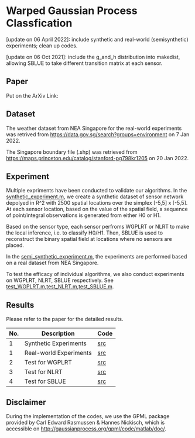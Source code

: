 # Warped Gaussian Process Classfication
[update on 06 April 2022]: include synthetic and real-world (semisynthetic) experiments; clean up codes.

[update on 06 Oct 2021]: include the g_and_h distribution into makedist, allowing SBLUE to take different transition matrix at each sensor.

## Paper
Put on the ArXiv Link:


## Dataset 
The weather dataset from NEA Singapore for the real-world experiments was retrived from https://data.gov.sg/search?groups=environment on 7 Jan 2022.

The Singapore boundary file (.shp) was retrieved from https://maps.princeton.edu/catalog/stanford-pg798kr1205 on 20 Jan 2022.


## Experiment
Multiple expriments have been conducted to validate our algorithms. In the [synthetic_experiment.m][e01], we create a synthetic dataset of sensor network depolyed in R^2 with 2500 spatial locations over the simplex [-5,5] x [-5,5]. At each sensor location, based on the value of the spatial field, a sequence of point/integral observations is generated from either H0 or H1. 

Based on the sensor type, each sensor perfroms WGPLRT or NLRT to make the local inference, i.e. to classify H0/H1. Then, SBLUE is used to reconstruct the binary spatial field at locations where no sensors are placed.

In the [semi_synthetic_experiment.m][e02], the experiments are performed based on a real dataset from NEA Singapore.

To test the efficacy of individual algorithms, we also conduct experiments on WGPLRT, NLRT, SBLUE respectively. See [test_WGPLRT.m][e02],[test_NLRT.m][e03],[test_SBLUE.m][e04]. 

## Results
Please refer to the paper for the detailed results.

| No. | Description                                     | Code       |
| --- | ----------------------------------------------- | ---------- | 
| 1   | Synthetic Experiments                           | [src][e01] |
| 1   | Real-world Experiments                          | [src][e02] | 
| 2   | Test for WGPLRT                                 | [src][e03] | 
| 3   | Test for NLRT                                   | [src][e04] | 
| 4   | Test for SBLUE                                  | [src][e05] | 
 

[e01]: Experiment/SyntheticExperiment/synthetic_experiment.m
[e02]: Experiment/SemiSyntheticExperiment/semi_synthetic_experiment.m
[e03]: Experiment/test_WGPLRT.m
[e04]: Experiment/test_NLRT.m
[e05]: Experiment/test_SBLUE.m

## Disclaimer
During the implementation of the codes, we use the GPML package provided by Carl Edward Rasmussen & Hannes Nickisch, which is accessible on http://gaussianprocess.org/gpml/code/matlab/doc/.
